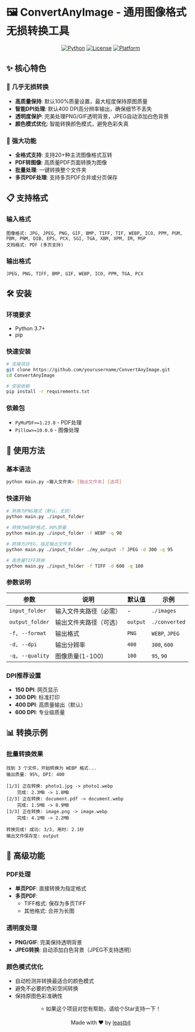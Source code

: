 # 🖼️ ConvertAnyImage - 通用图像格式无损转换工具

<div align="center">

[![Python](https://img.shields.io/badge/Python-3.7+-blue.svg)](https://www.python.org/)
[![License](https://img.shields.io/badge/License-Custom-green.svg)](LICENSE)
[![Platform](https://img.shields.io/badge/Platform-Windows%20%7C%20Linux%20%7C%20macOS-lightgrey.svg)]()

</div>

## ✨ 核心特色

### 🎯 **几乎无损转换**
- **高质量保持**: 默认100%质量设置，最大程度保持原图质量
- **智能DPI处理**: 默认400 DPI高分辨率输出，确保细节不丢失
- **透明度保护**: 完美处理PNG/GIF透明背景，JPEG自动添加白色背景
- **颜色模式优化**: 智能转换颜色模式，避免色彩失真

### 🚀 **强大功能**
- **全格式支持**: 支持20+种主流图像格式互转
- **PDF转图像**: 高质量PDF页面转换为图像
- **批量处理**: 一键转换整个文件夹
- **多页PDF处理**: 支持多页PDF合并或分页保存

## 📋 支持格式

### 输入格式
```
图像格式: JPG, JPEG, PNG, GIF, BMP, TIFF, TIF, WEBP, ICO, PPM, PGM, PBM, PNM, DIB, EPS, PCX, SGI, TGA, XBM, XPM, IM, MSP
文档格式: PDF (多页支持)
```

### 输出格式
```
JPEG, PNG, TIFF, BMP, GIF, WEBP, ICO, PPM, TGA, PCX
```

## 🛠️ 安装

### 环境要求
- Python 3.7+
- pip

### 快速安装
```bash
# 克隆项目
git clone https://github.com/yourusername/ConvertAnyImage.git
cd ConvertAnyImage

# 安装依赖
pip install -r requirements.txt
```

### 依赖包
- `PyMuPDF>=1.23.0` - PDF处理
- `Pillow>=10.0.0` - 图像处理

## 🚀 使用方法

### 基本语法
```bash
python main.py <输入文件夹> [输出文件夹] [选项]
```

### 快速开始
```bash
# 转换为PNG格式（默认，无损）
python main.py ./input_folder

# 转换为WEBP格式，90%质量
python main.py ./input_folder -f WEBP -q 90

# 转换为JPEG，指定输出文件夹
python main.py ./input_folder ./my_output -f JPEG -d 300 -q 95

# 高质量TIFF转换
python main.py ./input_folder -f TIFF -d 600 -q 100
```

### 参数说明

| 参数 | 说明 | 默认值 | 示例 |
|------|------|--------|------|
| `input_folder` | 输入文件夹路径（必需） | - | `./images` |
| `output_folder` | 输出文件夹路径（可选） | `output` | `./converted` |
| `-f, --format` | 输出格式 | `PNG` | `WEBP`, `JPEG` |
| `-d, --dpi` | 输出分辨率 | `400` | `300`, `600` |
| `-q, --quality` | 图像质量(1-100) | `100` | `95`, `90` |

### DPI推荐设置
- **150 DPI**: 网页显示
- **300 DPI**: 标准打印
- **400 DPI**: 高质量输出（默认）
- **600 DPI**: 专业级质量

## 📊 转换示例

### 批量转换效果
```
找到 3 个文件，开始转换为 WEBP 格式...
输出质量: 95%, DPI: 400

[1/3] 正在转换: photo1.jpg -> photo1.webp
    完成: 2.3MB -> 1.8MB
[2/3] 正在转换: document.pdf -> document.webp  
    完成: 1.5MB -> 0.9MB
[3/3] 正在转换: image.png -> image.webp
    完成: 4.1MB -> 2.2MB

转换完成! 成功: 3/3, 用时: 2.1秒
输出文件保存至: output
```

## 🔧 高级功能

### PDF处理
- **单页PDF**: 直接转换为指定格式
- **多页PDF**: 
  - TIFF格式: 保存为多页TIFF
  - 其他格式: 合并为长图

### 透明度处理
- **PNG/GIF**: 完美保持透明背景
- **JPEG转换**: 自动添加白色背景（JPEG不支持透明）

### 颜色模式优化
- 自动检测并转换最适合的颜色模式
- 避免不必要的色彩空间转换
- 保持原图色彩准确性

<div align="center">

⭐ 如果这个项目对您有帮助，请给个Star支持一下！

Made with ❤️ by [leastbit](https://github.com/leastbit)

</div>

